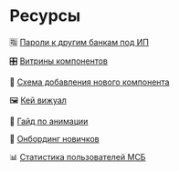 # Ресурсы

🈯 [Пароли к другим банкам под ИП](/resources/pass)

🎛️ [Витрины компонентов](/resources/showcases)

💠 [Схема добавления нового компонента](/resources/scheme)

🖼 [Кей вижуал](https://www.figma.com/design/SNeRaqabtEmwl3UZSuMPgp/PSB-design-system_img?node-id=10439-473718&t=X4ujw4ArsySZQFml-1)

💫 [Гайд по анимации](https://www.figma.com/proto/0tqu3SeCBZuxmlNsvznEMl/%D0%90%D0%BD%D0%B8%D0%BC%D0%B0%D1%86%D0%B8%D1%8F?page-id=44%3A7878&node-id=1121-28528&p=f&viewport=1306%2C-2958%2C0.05&t=1IZD9RS7PRKkPCYZ-1&scaling=min-zoom&content-scaling=fixed&starting-point-node-id=1121%3A28528&show-proto-sidebar=1)

🐣 [Онбординг новичков](https://www.figma.com/proto/fSVKqvCnPiRPuSX4yAxWyT/%D0%9E%D0%BD%D0%B1%D0%BE%D1%80%D0%B4%D0%B8%D0%BD%D0%B3-%D0%B4%D0%B8%D0%B7%D0%B0%D0%B9%D0%BD%D0%B5%D1%80%D0%B0-%7C-%D0%94%D0%BD%D0%B8-1-2?node-id=0-233&p=f&viewport=830%2C566%2C0.09&t=m5Qo4XReIMYeVszh-0&scaling=scale-down&content-scaling=fixed&starting-point-node-id=0%3A259&show-proto-sidebar=1)

📊 [Статистика пользователей МСБ](/resources/statistics)
